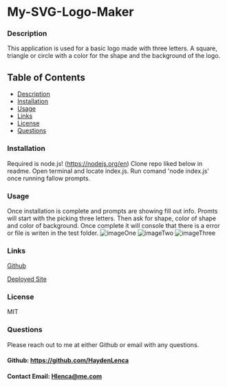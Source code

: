 # My-SVG-Logo-Maker
    
  ### Description
  This application is used for a basic logo made with three letters. A square, triangle or circle with a color 
  for the shape and the background of the logo.

  ## Table of Contents
  * [Description](#description)
  * [Installation](#installation)
  * [Usage](#usage)
  * [Links](#links)
  * [License](#license)
  * [Questions](#questions)
  
  ### Installation
  Required is node.js! (https://nodejs.org/en)
  Clone repo liked below in readme. 
  Open terminal and locate index.js. 
  Run comand 'node index.js' once running fallow prompts.

  ### Usage 
  Once installation is complete and prompts are showing fill out info.
  Promts will start with the picking three letters. Then ask for shape, color of shape and color of background.
  Once complete it will console that there is a error or file is writen in the test folder.
  ![imageOne]()
  ![imageTwo]()
  ![imageThree]()

  ### Links
  [Github](https://github.com/HaydenLenca/My-SVG-Logo-Maker) 
  
  [Deployed Site]()

  ### License 
   MIT

  
   

  ### Questions 
  Please reach out to me at either Github or email with any questions.
  #### Github: https://github.com/HaydenLenca
  #### Contact Email: Hlenca@me.com